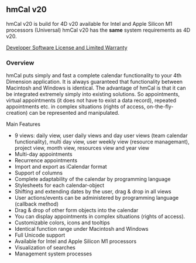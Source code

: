 ## hmCal v20
hmCal v20 is build for 4D v20 available for Intel and Apple Silicon M1 processors (Universal)
hmCal v20 has the **same** system requirements as 4D v20.

[Developer Software License and Limited Warranty](Documentation/License.md)

### Overview
hmCal puts simply and fast a complete calendar functionality to your 4th Dimension application. It is always guaranteed that functionality between Macintosh and Windows is identical.
The advantage of hmCal is that it can be integrated extremely simply into existing solutions. So appointments, virtual appointments (it does not have to exist a data record), repeated appointments etc. in complex situations (rights of access, on-the-fly-creation) can be represented and manipulated.

Main Features

* 9 views: daily view, user daily views and day user views (team calendar functionality), multi day view, user weekly view (resource managemant), project view, month view, resources view and year view
* Multi-day appointments
* Recurrence appointments
* Import and export as iCalendar format
* Support of columns
* Complete adaptability of the calendar by programming language
* Stylesheets for each calendar-object
* Shifting and extending dates by the user, drag & drop in all views
* User actions/events can be administered by programming language (callback method)
* Drag & drop of other form objects into the calendar
* You can display appointments in complex situations (rights of access).
* Customizable colors, icons and tooltips
* Identical function range under Macintosh and Windows
* Full Unicode support
* Available for Intel and Apple Silicon M1 processors
* Visualization of searches
* Management system processes
